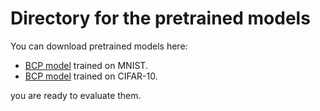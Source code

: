 # Directory for the pretrained models

You can download pretrained models here:
- [BCP model](https://github.com/sungyoon-lee/bcp/blob/master/pretrained/mnist_save.pth) trained on MNIST.
- [BCP model](https://github.com/sungyoon-lee/bcp/blob/master/pretrained/cifar10_save.pth) trained on CIFAR-10.

you are ready to evaluate them.
